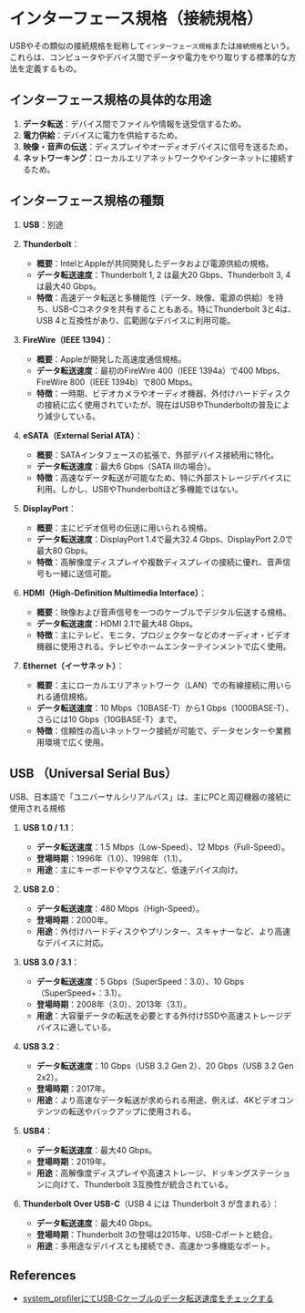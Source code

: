 # インターフェース規格（接続規格）

USBやその類似の接続規格を総称して`インターフェース規格`または`接続規格`という。これらは、コンピュータやデバイス間でデータや電力をやり取りする標準的な方法を定義するもの。

## インターフェース規格の具体的な用途

1. **データ転送**：デバイス間でファイルや情報を送受信するため。
2. **電力供給**：デバイスに電力を供給するため。
3. **映像・音声の伝送**：ディスプレイやオーディオデバイスに信号を送るため。
4. **ネットワーキング**：ローカルエリアネットワークやインターネットに接続するため。

## インターフェース規格の種類

1. **USB**：別途

2. **Thunderbolt**：
   - **概要**：IntelとAppleが共同開発したデータおよび電源供給の規格。
   - **データ転送速度**：Thunderbolt 1, 2 は最大20 Gbps、Thunderbolt 3, 4 は最大40 Gbps。
   - **特徴**：高速データ転送と多機能性（データ、映像、電源の供給）を持ち、USB-Cコネクタを共有することもある。特にThunderbolt 3と4は、USB 4と互換性があり、広範囲なデバイスに利用可能。

3. **FireWire（IEEE 1394）**：
   - **概要**：Appleが開発した高速度通信規格。
   - **データ転送速度**：最初のFireWire 400（IEEE 1394a）で400 Mbps、FireWire 800（IEEE 1394b）で800 Mbps。
   - **特徴**：一時期、ビデオカメラやオーディオ機器、外付けハードディスクの接続に広く使用されていたが、現在はUSBやThunderboltの普及により減少している。

4. **eSATA（External Serial ATA）**：
   - **概要**：SATAインタフェースの拡張で、外部デバイス接続用に特化。
   - **データ転送速度**：最大6 Gbps（SATA IIIの場合）。
   - **特徴**：高速なデータ転送が可能なため、特に外部ストレージデバイスに利用。しかし、USBやThunderboltほど多機能ではない。

5. **DisplayPort**：
   - **概要**：主にビデオ信号の伝送に用いられる規格。
   - **データ転送速度**：DisplayPort 1.4で最大32.4 Gbps、DisplayPort 2.0で最大80 Gbps。
   - **特徴**：高解像度ディスプレイや複数ディスプレイの接続に優れ、音声信号も一緒に送信可能。

6. **HDMI（High-Definition Multimedia Interface）**：
   - **概要**：映像および音声信号を一つのケーブルでデジタル伝送する規格。
   - **データ転送速度**：HDMI 2.1で最大48 Gbps。
   - **特徴**：主にテレビ、モニタ、プロジェクターなどのオーディオ・ビデオ機器に使用される。テレビやホームエンターテインメントで広く使用。

7. **Ethernet（イーサネット）**：
   - **概要**：主にローカルエリアネットワーク（LAN）での有線接続に用いられる通信規格。
   - **データ転送速度**：10 Mbps（10BASE-T）から1 Gbps（1000BASE-T）、さらには10 Gbps（10GBASE-T）まで。
   - **特徴**：信頼性の高いネットワーク接続が可能で、データセンターや業務用環境で広く使用。

## USB （Universal Serial Bus）

USB、日本語で「ユニバーサルシリアルバス」は、主にPCと周辺機器の接続に使用される規格

1. **USB 1.0 / 1.1**：
   - **データ転送速度**：1.5 Mbps（Low-Speed）、12 Mbps（Full-Speed）。
   - **登場時期**：1996年（1.0）、1998年（1.1）。
   - **用途**：主にキーボードやマウスなど、低速デバイス向け。

2. **USB 2.0**：
   - **データ転送速度**：480 Mbps（High-Speed）。
   - **登場時期**：2000年。
   - **用途**：外付けハードディスクやプリンター、スキャナーなど、より高速なデバイスに対応。

3. **USB 3.0 / 3.1**：
   - **データ転送速度**：5 Gbps（SuperSpeed：3.0）、10 Gbps（SuperSpeed+：3.1）。
   - **登場時期**：2008年（3.0）、2013年（3.1）。
   - **用途**：大容量データの転送を必要とする外付けSSDや高速ストレージデバイスに適している。

4. **USB 3.2**：
   - **データ転送速度**：10 Gbps（USB 3.2 Gen 2）、20 Gbps（USB 3.2 Gen 2x2）。
   - **登場時期**：2017年。
   - **用途**：より高速なデータ転送が求められる用途、例えば、4Kビデオコンテンツの転送やバックアップに使用される。

5. **USB4**：
   - **データ転送速度**：最大40 Gbps。
   - **登場時期**：2019年。
   - **用途**：高解像度ディスプレイや高速ストレージ、ドッキングステーションに向けて、Thunderbolt 3互換性が統合されている。

6. **Thunderbolt Over USB-C**（USB 4 には Thunderbolt 3 が含まれる）：
   - **データ転送速度**：最大40 Gbps。
   - **登場時期**：Thunderbolt 3の登場は2015年、USB-Cポートと統合。
   - **用途**：多用途なデバイスとも接続でき、高速かつ多機能なポート。

## References

- [system_profilerにてUSB-Cケーブルのデータ転送速度をチェックする](https://dev.classmethod.jp/articles/20250110-check-the-data-transfer-speed-of-usbc-cable-with-system_profiler/)
